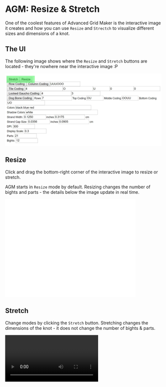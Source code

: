 # AGM: Resize & Stretch

One of the coolest features of Advanced Grid Maker is the interactive image it creates and how you can use `Resize` and `Strectch` to visualize different sizes and dimensions of a knot. 


## The UI

The following image shows where the `Resize` and `Stretch` buttons are located - they're nowhere near the interactive image :P

![AGM UI highlight Resize and Stretch buttons](../assets/images/agm/agm_resize-stretch.jpg)


## Resize

Click and drag the bottom-right corner of the interactive image to resize or stretch. 

AGM starts in `Resize` mode by default. Resizing changes the number of bights and parts - the details below the image update in real time. 

<iframe width="420" height="315" src="../assets/images/agm/agm_resize.mp4" frameborder="0" allowfullscreen></iframe>


## Stretch

Change modes by clicking the `Stretch` button. Stretching changes the dimensions of the knot - it does not change the number of bights & parts. 

<video width="" height="" controls>
  <source src="../assets/images/agm/agm_stretch.mp4" type="video/mp4">
</video>

